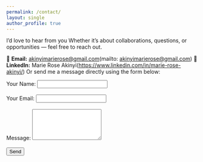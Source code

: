 ```yaml
---
permalink: /contact/
layout: single
author_profile: true
---
```

I’d love to hear from you 
Whether it’s about collaborations, questions, or opportunities — feel free to reach out.

📧 **Email:** akinyimarierose@gmail.com(mailto: akinyimarierose@gmail.com) 
💼 **LinkedIn:** Marie Rose Akinyi(https://www.linkedin.com/in/marie-rose-akinyi/)
Or send me a message directly using the form below:
<form action="https://formspree.io/f/YOUR_FORM_ID" method="POST">
  <label>
    Your Name:
    <input type="text" name="name" required>
  </label><br><br>
  <label>
    Your Email:
    <input type="email" name="_replyto" required>
  </label><br><br>
  <label>
    Message:
    <textarea name="message" rows="5" required></textarea>
  </label><br><br>
  <button type="submit">Send</button>
</form>
